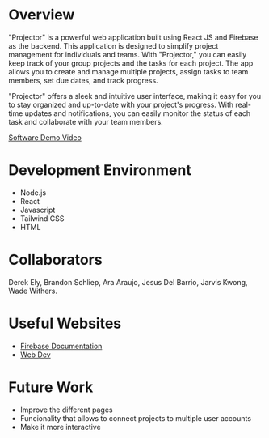 # Overview

"Projector" is a powerful web application built using React JS and Firebase as the backend. This application is designed to simplify project management for individuals and teams. With "Projector," you can easily keep track of your group projects and the tasks for each project. The app allows you to create and manage multiple projects, assign tasks to team members, set due dates, and track progress.

"Projector" offers a sleek and intuitive user interface, making it easy for you to stay organized and up-to-date with your project's progress. With real-time updates and notifications, you can easily monitor the status of each task and collaborate with your team members.

[Software Demo Video](https://www.youtube.com/watch?v=CeQ9ItxjCmk)

# Development Environment
* Node.js
* React
* Javascript
* Tailwind CSS
* HTML

# Collaborators

Derek Ely, 
Brandon Schliep, 
Ara Araujo, 
Jesus Del Barrio, 
Jarvis Kwong, 
Wade Withers.

# Useful Websites
* [Firebase Documentation](https://www.google.com/search?q=firebase+documentation&rlz=1C1RXQR_enUS1033US1036&oq=firebase+document&aqs=chrome.0.0i131i433i512j69i57j0i20i263i512j0i512l7.2264j0j4&sourceid=chrome&ie=UTF-8&safe=strict)
* [Web Dev](https://www.youtube.com/watch?v=Ul3y1LXxzdU)

# Future Work
* Improve the different pages
* Funcionality that allows to connect projects to multiple user accounts
* Make it more interactive
